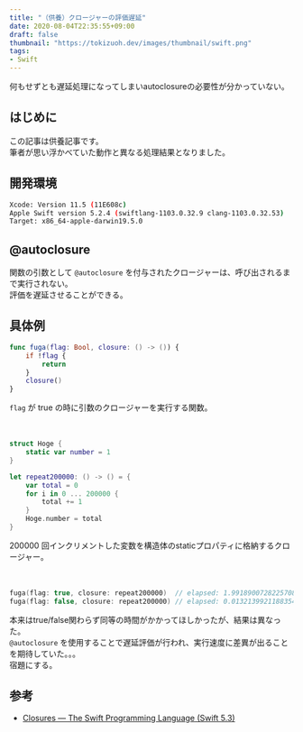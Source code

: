 ```yaml
---
title: "（供養）クロージャーの評価遅延"
date: 2020-08-04T22:35:55+09:00
draft: false
thumbnail: "https://tokizuoh.dev/images/thumbnail/swift.png"
tags:
- Swift
---
```

  
何もせずとも遅延処理になってしまいautoclosureの必要性が分かっていない。  
  
<!-- 関数の引数に処理が重いクロージャが渡される場合に役立つ。-->  
<!--more-->  
  
## はじめに
この記事は供養記事です。  
筆者が思い浮かべていた動作と異なる処理結果となりました。  
  
## 開発環境  
  
```bash
Xcode: Version 11.5 (11E608c)  
Apple Swift version 5.2.4 (swiftlang-1103.0.32.9 clang-1103.0.32.53)
Target: x86_64-apple-darwin19.5.0
```
  
## @autoclosure  
  
関数の引数として `@autoclosure` を付与されたクロージャーは、呼び出されるまで実行されない。  
評価を遅延させることができる。  
  
## 具体例  
  
```swift
func fuga(flag: Bool, closure: () -> ()) {
    if !flag {
        return
    }
    closure()
}
```
  
`flag` が true の時に引数のクロージャーを実行する関数。  
  
　
  
```swift
struct Hoge {
    static var number = 1
}

let repeat200000: () -> () = {
    var total = 0
    for i in 0 ... 200000 {
        total += 1
    }
    Hoge.number = total
}
```
  
200000 回インクリメントした変数を構造体のstaticプロパティに格納するクロージャー。  
  
　
  
```swift
fuga(flag: true, closure: repeat200000)  // elapsed: 1.9918900728225708
fuga(flag: false, closure: repeat200000) // elapsed: 0.01321399211883545
```
  
本来はtrue/false関わらず同等の時間がかかってほしかったが、結果は異なった。  
`@autoclosure` を使用することで遅延評価が行われ、実行速度に差異が出ることを期待していた。。。  
宿題にする。  
  
## 参考  
  
- [Closures — The Swift Programming Language (Swift 5.3)](https://docs.swift.org/swift-book/LanguageGuide/Closures.html)